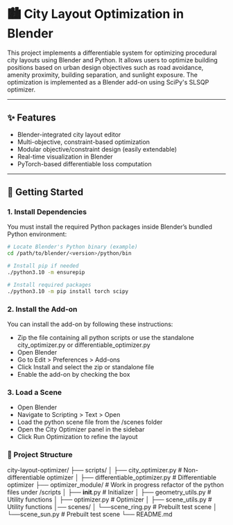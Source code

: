 # 🏙️ City Layout Optimization in Blender

This project implements a differentiable system for optimizing procedural city layouts using Blender and Python. It allows users to optimize building positions based on urban design objectives such as road avoidance, amenity proximity, building separation, and sunlight exposure. The optimization is implemented as a Blender add-on using SciPy's SLSQP optimizer.

---

## ✨ Features

- Blender-integrated city layout editor
- Multi-objective, constraint-based optimization
- Modular objective/constraint design (easily extendable)
- Real-time visualization in Blender
- PyTorch-based differentiable loss computation

---

## 🚀 Getting Started

### 1. Install Dependencies

You must install the required Python packages inside Blender’s bundled Python environment:

```bash
# Locate Blender's Python binary (example)
cd /path/to/blender/<version>/python/bin

# Install pip if needed
./python3.10 -m ensurepip

# Install required packages
./python3.10 -m pip install torch scipy
```

### 2. Install the Add-on
You can install the add-on by following these instructions:

- Zip the file containing all python scripts or use the standalone city_optimizer.py or differentiable_optimizer.py
- Open Blender
- Go to Edit > Preferences > Add-ons 
- Click Install and select the zip or standalone file 
- Enable the add-on by checking the box

### 3. Load a Scene

- Open Blender
- Navigate to Scripting > Text > Open 
- Load the python scene file from the /scenes folder 
- Open the City Optimizer panel in the sidebar
- Click Run Optimization to refine the layout


### 📁 Project Structure
city-layout-optimizer/
├── scripts/
│   ├── city_optimizer.py               # Non-differentiable optimizer
│   ├── differentiable_optimizer.py     # Differentiable optimizer
├── optimizer_module/                   # Work in progress refactor of the python files under /scripts
│   ├── __init__.py                       # Initializer
│   ├── geometry_utils.py                 # Utility functions
│   ├── optimizer.py                      # Optimizer
│   ├── scene_utils.py                    # Utility functions
│── scenes/
│   └──scene_ring.py                    # Prebuilt test scene
│   └──scene_sun.py                     # Prebuilt test scene
└── README.md